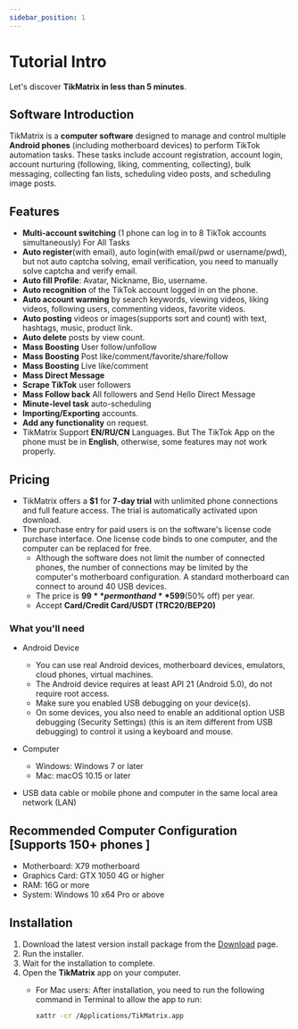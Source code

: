 ```yaml
---
sidebar_position: 1
---
```


# Tutorial Intro

Let's discover **TikMatrix in less than 5 minutes**.

## Software Introduction

TikMatrix is a **computer software** designed to manage and control multiple **Android phones** (including motherboard devices) to perform TikTok automation tasks. These tasks include account registration, account login, account nurturing (following, liking, commenting, collecting), bulk messaging, collecting fan lists, scheduling video posts, and scheduling image posts.

## Features

- **Multi-account switching** (1 phone can log in to 8 TikTok accounts simultaneously) For All Tasks
- **Auto register**(with email), auto login(with email/pwd or username/pwd), but not auto captcha solving, email verification, you need to manually solve captcha and verify email.
- **Auto fill Profile**: Avatar, Nickname, Bio, username.
- **Auto recognition** of the TikTok account logged in on the phone.
- **Auto account warming** by search keywords, viewing videos, liking videos, following users, commenting videos, favorite videos.
- **Auto posting** videos or images(supports sort and count) with text, hashtags, music, product link.
- **Auto delete** posts by view count.
- **Mass Boosting** User follow/unfollow
- **Mass Boosting** Post like/comment/favorite/share/follow
- **Mass Boosting** Live like/comment
- **Mass Direct Message**
- **Scrape TikTok** user followers
- **Mass Follow back** All followers and Send Hello Direct Message
- **Minute-level task** auto-scheduling
- **Importing/Exporting** accounts.
- **Add any functionality** on request.
- TikMatrix Support **EN/RU/CN** Languages. But The TikTok App on the phone must be in **English**, otherwise, some features may not work properly.

## Pricing

- TikMatrix offers a **$1** for **7-day trial** with unlimited phone connections and full feature access. The trial is automatically activated upon download.
- The purchase entry for paid users is on the software's license code purchase interface. One license code binds to one computer, and the computer can be replaced for free.
  - Although the software does not limit the number of connected phones, the number of connections may be limited by the computer's motherboard configuration. A standard motherboard can connect to around 40 USB devices.
  - The price is **$99** per month and **$599**(50% off) per year.
  - Accept **Card/Credit Card/USDT (TRC20/BEP20)**

### What you'll need

- Android Device
  - You can use real Android devices, motherboard devices, emulators, cloud phones, virtual machines.
  - The Android device requires at least API 21 (Android 5.0), do not require root access.
  - Make sure you enabled USB debugging on your device(s).
  - On some devices, you also need to enable an additional option USB debugging (Security Settings) (this is an item different from USB debugging) to control it using a keyboard and mouse.

- Computer
  - Windows: Windows 7 or later
  - Mac: macOS 10.15 or later
- USB data cable or mobile phone and computer in the same local area network (LAN)

## Recommended Computer Configuration [Supports 150+ phones ]

- Motherboard: X79 motherboard
- Graphics Card: GTX 1050 4G or higher
- RAM: 16G or more
- System: Windows 10 x64 Pro or above

## Installation

1. Download the latest version install package from the [Download](https://tikmatrix.com/Download) page.
2. Run the installer.
3. Wait for the installation to complete.
4. Open the **TikMatrix** app on your computer.
   - For Mac users: After installation, you need to run the following command in Terminal to allow the app to run:

     ```bash
     xattr -cr /Applications/TikMatrix.app
     ```
